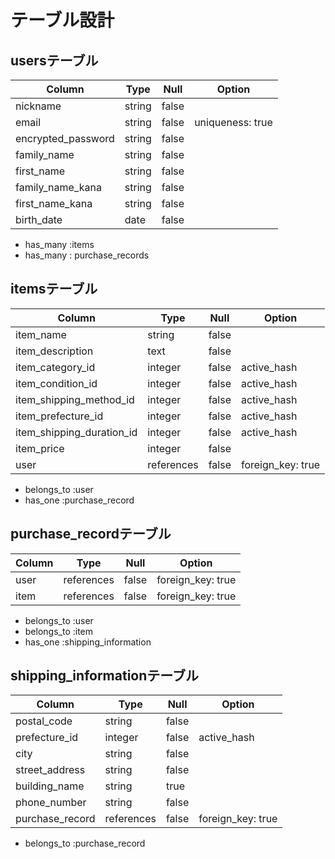 # **テーブル設計**


## **usersテーブル**

| Column             | Type   | Null  | Option           |
| ------------------ | ------ | ----- | ---------------- |
| nickname           | string | false |                  |
| email              | string | false | uniqueness: true |
| encrypted_password | string | false |                  |
| family_name        | string | false |                  |
| first_name         | string | false |                  |
| family_name_kana   | string | false |                  |
| first_name_kana    | string | false |                  |
| birth_date         | date   | false |                  |

* has_many :items 
* has_many : purchase_records

## **itemsテーブル**

| Column                    | Type       | Null  | Option            |
| ------------------------- | ---------- | ----- | ----------------- |
| item_name                 | string     | false |                   |
| item_description          | text       | false |                   |
| item_category_id          | integer    | false | active_hash       |
| item_condition_id         | integer    | false | active_hash       |
| item_shipping_method_id   | integer    | false | active_hash       |
| item_prefecture_id        | integer    | false | active_hash       |
| item_shipping_duration_id | integer    | false | active_hash       |
| item_price                | integer    | false |                   |
| user                      | references | false | foreign_key: true |

* belongs_to :user
* has_one :purchase_record


## **purchase_recordテーブル**

| Column | Type       | Null  | Option            |
| ------ | ---------- | ----- | ----------------- |
| user   | references | false | foreign_key: true |
| item   | references | false | foreign_key: true |

* belongs_to :user
* belongs_to :item
* has_one :shipping_information

## **shipping_informationテーブル**

| Column          | Type       | Null  | Option            |
| --------------- | ---------- | ----- | ----------------- |
| postal_code     | string     | false |                   |
| prefecture_id   | integer    | false | active_hash       |
| city            | string     | false |                   |
| street_address  | string     | false |                   |
| building_name   | string     | true  |                   |
| phone_number    | string     | false |                   |
| purchase_record | references | false | foreign_key: true |

* belongs_to :purchase_record